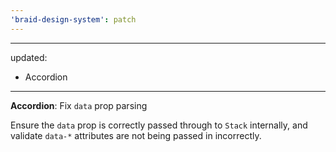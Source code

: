 ```yaml
---
'braid-design-system': patch
---
```


---
updated:
  - Accordion
---

**Accordion**: Fix `data` prop parsing

Ensure the `data` prop is correctly passed through to `Stack` internally, and validate `data-*` attributes are not being passed in incorrectly.

